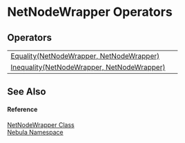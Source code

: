 # NetNodeWrapper Operators




## Operators
<table>
<tr>
<td><a href="M_Nebula_NetNodeWrapper_op_Equality">Equality(NetNodeWrapper, NetNodeWrapper)</a></td>
<td> </td></tr>
<tr>
<td><a href="M_Nebula_NetNodeWrapper_op_Inequality">Inequality(NetNodeWrapper, NetNodeWrapper)</a></td>
<td> </td></tr>
</table>

## See Also


#### Reference
<a href="T_Nebula_NetNodeWrapper">NetNodeWrapper Class</a>  
<a href="N_Nebula">Nebula Namespace</a>  
